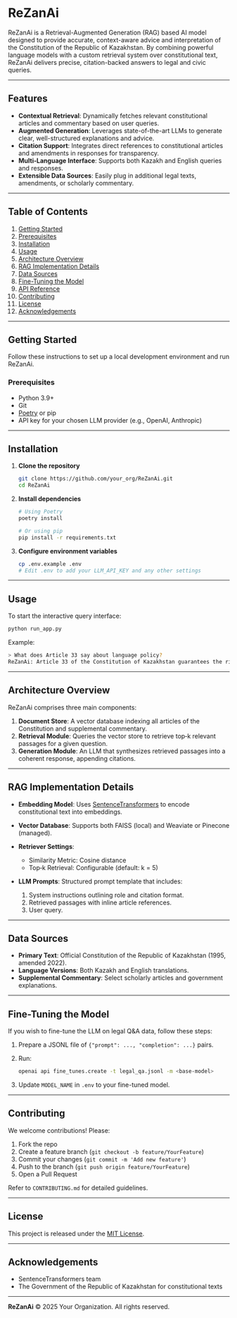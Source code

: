 # ReZanAi

ReZanAi is a Retrieval-Augmented Generation (RAG) based AI model designed to provide accurate, context-aware advice and interpretation of the Constitution of the Republic of Kazakhstan. By combining powerful language models with a custom retrieval system over constitutional text, ReZanAi delivers precise, citation-backed answers to legal and civic queries.

---

## Features

* **Contextual Retrieval**: Dynamically fetches relevant constitutional articles and commentary based on user queries.
* **Augmented Generation**: Leverages state-of-the-art LLMs to generate clear, well-structured explanations and advice.
* **Citation Support**: Integrates direct references to constitutional articles and amendments in responses for transparency.
* **Multi‑Language Interface**: Supports both Kazakh and English queries and responses.
* **Extensible Data Sources**: Easily plug in additional legal texts, amendments, or scholarly commentary.

---

## Table of Contents

1. [Getting Started](#getting-started)
2. [Prerequisites](#prerequisites)
3. [Installation](#installation)
4. [Usage](#usage)
5. [Architecture Overview](#architecture-overview)
6. [RAG Implementation Details](#rag-implementation-details)
7. [Data Sources](#data-sources)
8. [Fine-Tuning the Model](#fine-tuning-the-model)
9. [API Reference](#api-reference)
10. [Contributing](#contributing)
11. [License](#license)
12. [Acknowledgements](#acknowledgements)

---

## Getting Started

Follow these instructions to set up a local development environment and run ReZanAi.

### Prerequisites

* Python 3.9+
* Git
* [Poetry](https://python-poetry.org/) or pip
* API key for your chosen LLM provider (e.g., OpenAI, Anthropic)

---

## Installation

1. **Clone the repository**

   ```bash
   git clone https://github.com/your_org/ReZanAi.git
   cd ReZanAi
   ```

2. **Install dependencies**

   ```bash
   # Using Poetry
   poetry install

   # Or using pip
   pip install -r requirements.txt
   ```

3. **Configure environment variables**

   ```bash
   cp .env.example .env
   # Edit .env to add your LLM_API_KEY and any other settings
   ```

---

## Usage

To start the interactive query interface:

```bash
python run_app.py
```

Example:

```bash
> What does Article 33 say about language policy?
ReZanAi: Article 33 of the Constitution of Kazakhstan guarantees the right to choose the language of instructions and communication. It states that Kazakh is the state language, but everyone has the right to use any language they choose in private and public settings.
```

---

## Architecture Overview

ReZanAi comprises three main components:

1. **Document Store**: A vector database indexing all articles of the Constitution and supplemental commentary.
2. **Retrieval Module**: Queries the vector store to retrieve top‑k relevant passages for a given question.
3. **Generation Module**: An LLM that synthesizes retrieved passages into a coherent response, appending citations.

---

## RAG Implementation Details

* **Embedding Model**: Uses [SentenceTransformers](https://www.sbert.net/) to encode constitutional text into embeddings.
* **Vector Database**: Supports both FAISS (local) and Weaviate or Pinecone (managed).
* **Retriever Settings**:

  * Similarity Metric: Cosine distance
  * Top‑k Retrieval: Configurable (default: k = 5)
* **LLM Prompts**: Structured prompt template that includes:

  1. System instructions outlining role and citation format.
  2. Retrieved passages with inline article references.
  3. User query.

---

## Data Sources

* **Primary Text**: Official Constitution of the Republic of Kazakhstan (1995, amended 2022).
* **Language Versions**: Both Kazakh and English translations.
* **Supplemental Commentary**: Select scholarly articles and government explanations.

---

## Fine-Tuning the Model

If you wish to fine-tune the LLM on legal Q\&A data, follow these steps:

1. Prepare a JSONL file of `{"prompt": ..., "completion": ...}` pairs.
2. Run:

   ```bash
   openai api fine_tunes.create -t legal_qa.jsonl -m <base-model>
   ```
3. Update `MODEL_NAME` in `.env` to your fine-tuned model.

---

## Contributing

We welcome contributions! Please:

1. Fork the repo
2. Create a feature branch (`git checkout -b feature/YourFeature`)
3. Commit your changes (`git commit -m 'Add new feature'`)
4. Push to the branch (`git push origin feature/YourFeature`)
5. Open a Pull Request

Refer to `CONTRIBUTING.md` for detailed guidelines.

---

## License

This project is released under the [MIT License](LICENSE).

---

## Acknowledgements

* SentenceTransformers team
* The Government of the Republic of Kazakhstan for constitutional texts

---

**ReZanAi** © 2025 Your Organization. All rights reserved.
